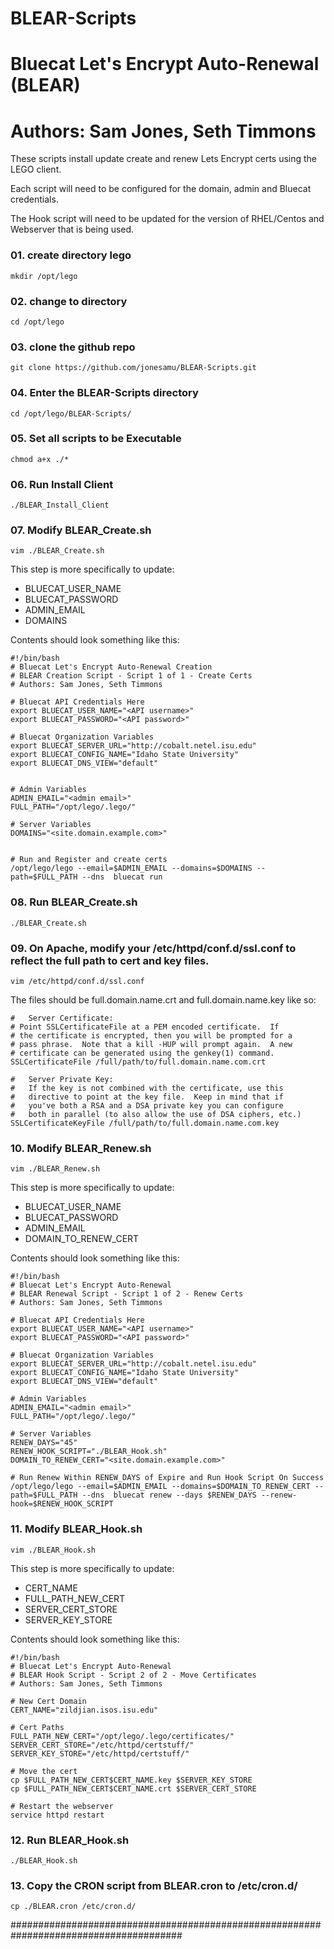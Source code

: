 
# BLEAR-Scripts
# Bluecat Let's Encrypt Auto-Renewal (BLEAR)
# Authors: Sam Jones, Seth Timmons

These scripts install update create and renew Lets Encrypt certs using the LEGO client.

Each script will need to be configured for the domain, admin and Bluecat credentials.

The Hook script will need to be updated for the version of RHEL/Centos and Webserver that is being used.

### 01. create directory lego 

```mkdir /opt/lego```

### 02. change to directory

```cd /opt/lego```

### 03. clone the github repo 

```git clone https://github.com/jonesamu/BLEAR-Scripts.git```

### 04. Enter the BLEAR-Scripts directory

```cd /opt/lego/BLEAR-Scripts/```

### 05. Set all scripts to be Executable

```chmod a+x ./*```

### 06. Run Install Client
```./BLEAR_Install_Client```

### 07. Modify BLEAR_Create.sh 
```
vim ./BLEAR_Create.sh
```

This step is more specifically to update:
* BLUECAT_USER_NAME
* BLUECAT_PASSWORD
* ADMIN_EMAIL
* DOMAINS

Contents should look something like this:
```
#!/bin/bash
# Bluecat Let's Encrypt Auto-Renewal Creation
# BLEAR Creation Script - Script 1 of 1 - Create Certs
# Authors: Sam Jones, Seth Timmons

# Bluecat API Credentials Here
export BLUECAT_USER_NAME="<API username>"
export BLUECAT_PASSWORD="<API password>"

# Bluecat Organization Variables
export BLUECAT_SERVER_URL="http://cobalt.netel.isu.edu"
export BLUECAT_CONFIG_NAME="Idaho State University"
export BLUECAT_DNS_VIEW="default"


# Admin Variables
ADMIN_EMAIL="<admin email>"
FULL_PATH="/opt/lego/.lego/"

# Server Variables
DOMAINS="<site.domain.example.com>"


# Run and Register and create certs
/opt/lego/lego --email=$ADMIN_EMAIL --domains=$DOMAINS --path=$FULL_PATH --dns  bluecat run
```

### 08. Run BLEAR_Create.sh
```./BLEAR_Create.sh```

### 09. On Apache, modify your /etc/httpd/conf.d/ssl.conf to reflect the full path to cert and key files. 
```vim /etc/httpd/conf.d/ssl.conf```

The files should be full.domain.name.crt and full.domain.name.key like so:
```
#   Server Certificate:
# Point SSLCertificateFile at a PEM encoded certificate.  If
# the certificate is encrypted, then you will be prompted for a
# pass phrase.  Note that a kill -HUP will prompt again.  A new
# certificate can be generated using the genkey(1) command.
SSLCertificateFile /full/path/to/full.domain.name.com.crt

#   Server Private Key:
#   If the key is not combined with the certificate, use this
#   directive to point at the key file.  Keep in mind that if
#   you've both a RSA and a DSA private key you can configure
#   both in parallel (to also allow the use of DSA ciphers, etc.)
SSLCertificateKeyFile /full/path/to/full.domain.name.com.key

```

### 10. Modify BLEAR_Renew.sh
```
vim ./BLEAR_Renew.sh
```

This step is more specifically to update:
* BLUECAT_USER_NAME
* BLUECAT_PASSWORD
* ADMIN_EMAIL
* DOMAIN_TO_RENEW_CERT

Contents should look something like this:
```
#!/bin/bash
# Bluecat Let's Encrypt Auto-Renewal
# BLEAR Renewal Script - Script 1 of 2 - Renew Certs
# Authors: Sam Jones, Seth Timmons

# Bluecat API Credentials Here
export BLUECAT_USER_NAME="<API username>"
export BLUECAT_PASSWORD="<API password>"

# Bluecat Organization Variables
export BLUECAT_SERVER_URL="http://cobalt.netel.isu.edu"
export BLUECAT_CONFIG_NAME="Idaho State University"
export BLUECAT_DNS_VIEW="default"

# Admin Variables
ADMIN_EMAIL="<admin email>"
FULL_PATH="/opt/lego/.lego/"

# Server Variables
RENEW_DAYS="45"
RENEW_HOOK_SCRIPT="./BLEAR_Hook.sh"
DOMAIN_TO_RENEW_CERT="<site.domain.example.com>"

# Run Renew Within RENEW_DAYS of Expire and Run Hook Script On Success
/opt/lego/lego --email=$ADMIN_EMAIL --domains=$DOMAIN_TO_RENEW_CERT --path=$FULL_PATH --dns  bluecat renew --days $RENEW_DAYS --renew-hook=$RENEW_HOOK_SCRIPT
```

### 11. Modify BLEAR_Hook.sh
```
vim ./BLEAR_Hook.sh
```

This step is more specifically to update:
* CERT_NAME
* FULL_PATH_NEW_CERT
* SERVER_CERT_STORE
* SERVER_KEY_STORE

Contents should look something like this:
```
#!/bin/bash
# Bluecat Let's Encrypt Auto-Renewal
# BLEAR Hook Script - Script 2 of 2 - Move Certificates
# Authors: Sam Jones, Seth Timmons

# New Cert Domain
CERT_NAME="zildjian.isos.isu.edu"

# Cert Paths
FULL_PATH_NEW_CERT="/opt/lego/.lego/certificates/"
SERVER_CERT_STORE="/etc/httpd/certstuff/"
SERVER_KEY_STORE="/etc/httpd/certstuff/"

# Move the cert
cp $FULL_PATH_NEW_CERT$CERT_NAME.key $SERVER_KEY_STORE
cp $FULL_PATH_NEW_CERT$CERT_NAME.crt $SERVER_CERT_STORE

# Restart the webserver
service httpd restart
```

### 12. Run BLEAR_Hook.sh
```./BLEAR_Hook.sh```

### 13. Copy the CRON script from BLEAR.cron to /etc/cron.d/

```cp ./BLEAR.cron /etc/cron.d/```

#######################################################################################

